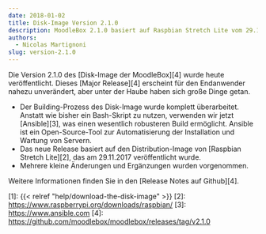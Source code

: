 ```yaml
---
date: 2018-01-02
title: Disk-Image Version 2.1.0
description: MoodleBox 2.1.0 basiert auf Raspbian Stretch Lite vom 29.11.2017. Der Image-Building-Prozess wurde umgestaltet.
authors:
  - Nicolas Martignoni
slug: version-2.1.0
---
```

Die Version 2.1.0 des [Disk-Image der MoodleBox][4] wurde heute veröffentlicht. Dieses [Major Release][4] erscheint für den Endanwender nahezu unverändert, aber unter der Haube haben sich große Dinge getan.

  - Der Building-Prozess des Disk-Image wurde komplett überarbeitet. Anstatt wie bisher ein Bash-Skript zu nutzen, verwenden wir jetzt [Ansible][3], was einen wesentlich robusteren Build ermöglicht. Ansible ist ein Open-Source-Tool zur Automatisierung der Installation und Wartung von Servern.
  - Das neue Release basiert auf den Distribution-Image von [Raspbian Stretch Lite][2], das am 29.11.2017 veröffentlicht wurde.
  - Mehrere kleine Änderungen und Ergänzungen wurden vorgenommen.

Weitere Informationen finden Sie in den [Release Notes auf Github][4].

 [1]: {{< relref "help/download-the-disk-image" >}}
 [2]: https://www.raspberrypi.org/downloads/raspbian/
 [3]: https://www.ansible.com
 [4]: https://github.com/moodlebox/moodlebox/releases/tag/v2.1.0
